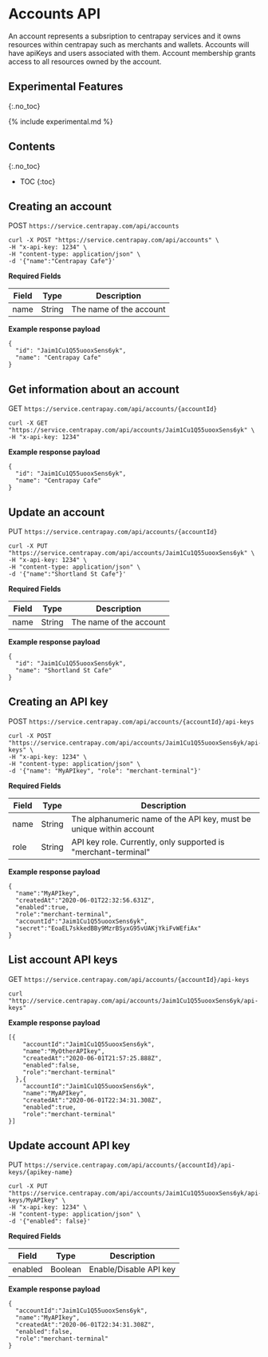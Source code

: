 # Accounts API 

An account represents a subsription to centrapay services and it owns resources within centrapay such as merchants and wallets.
Accounts will have apiKeys and users associated with them. Account membership grants access to all resources owned by the account.  

## Experimental Features
{:.no_toc}

{% include experimental.md  %}

## Contents
{:.no_toc}

* TOC
{:toc}


## Creating an account

POST `https://service.centrapay.com/api/accounts`

```
curl -X POST "https://service.centrapay.com/api/accounts" \
-H "x-api-key: 1234" \
-H "content-type: application/json" \
-d '{"name":"Centrapay Cafe"}'
```

**Required Fields**

| Field |  Type  |       Description       |
| ----- | ------ | ----------------------- |
| name  | String | The name of the account |

**Example response payload**

```
{
  "id": "Jaim1Cu1Q55uooxSens6yk",
  "name": "Centrapay Cafe"
}
```

## Get information about an account

GET `https://service.centrapay.com/api/accounts/{accountId}`

```
curl -X GET "https://service.centrapay.com/api/accounts/Jaim1Cu1Q55uooxSens6yk" \
-H "x-api-key: 1234" 
```

**Example response payload**

```
{
  "id": "Jaim1Cu1Q55uooxSens6yk",
  "name": "Centrapay Cafe"
}
```

## Update an account


PUT `https://service.centrapay.com/api/accounts/{accountId}`

```
curl -X PUT "https://service.centrapay.com/api/accounts/Jaim1Cu1Q55uooxSens6yk" \
-H "x-api-key: 1234" \
-H "content-type: application/json" \
-d '{"name":"Shortland St Cafe"}'
```

**Required Fields**

| Field |  Type  |       Description       |
| ----- | ------ | ----------------------- |
| name  | String | The name of the account |

**Example response payload**

```
{
  "id": "Jaim1Cu1Q55uooxSens6yk",
  "name": "Shortland St Cafe"
}
```

## Creating an API key

POST `https://service.centrapay.com/api/accounts/{accountId}/api-keys`

```
curl -X POST "https://service.centrapay.com/api/accounts/Jaim1Cu1Q55uooxSens6yk/api-keys" \
-H "x-api-key: 1234" \
-H "content-type: application/json" \
-d '{"name": "MyAPIkey", "role": "merchant-terminal"}'
```

**Required Fields**

| Field |  Type  |                             Description                             |
| ----- | ------ | ------------------------------------------------------------------- |
| name  | String | The alphanumeric name of the API key, must be unique within account |
| role  | String | API key role. Currently, only supported is "merchant-terminal"      |

**Example response payload**

```
{
  "name":"MyAPIkey",
  "createdAt":"2020-06-01T22:32:56.631Z",
  "enabled":true,
  "role":"merchant-terminal",
  "accountId":"Jaim1Cu1Q55uooxSens6yk",
  "secret":"EoaEL7skkedBBy9MzrBSyxG95vUAKjYkiFvWEfiAx"
}
```

## List account API keys

GET `https://service.centrapay.com/api/accounts/{accountId}/api-keys`

```
curl "http://service.centrapay.com/api/accounts/Jaim1Cu1Q55uooxSens6yk/api-keys"
```

**Example response payload**

```
[{
    "accountId":"Jaim1Cu1Q55uooxSens6yk",
    "name":"MyOtherAPIkey",
    "createdAt":"2020-06-01T21:57:25.888Z",
    "enabled":false,
    "role":"merchant-terminal"
  },{
    "accountId":"Jaim1Cu1Q55uooxSens6yk",
    "name":"MyAPIkey",
    "createdAt":"2020-06-01T22:34:31.308Z",
    "enabled":true,
    "role":"merchant-terminal"
}]
```

## Update account API key

PUT `https://service.centrapay.com/api/accounts/{accountId}/api-keys/{apikey-name}`

```
curl -X PUT "https://service.centrapay.com/api/accounts/Jaim1Cu1Q55uooxSens6yk/api-keys/MyAPIkey" \
-H "x-api-key: 1234" \
-H "content-type: application/json" \
-d '{"enabled": false}'
```

**Required Fields**

|  Field  |  Type   |      Description       |
| ------- | ------- | ---------------------- |
| enabled | Boolean | Enable/Disable API key |

**Example response payload**

```
{
  "accountId":"Jaim1Cu1Q55uooxSens6yk",
  "name":"MyAPIkey",
  "createdAt":"2020-06-01T22:34:31.308Z",
  "enabled":false,
  "role":"merchant-terminal"
}                                                     
```
